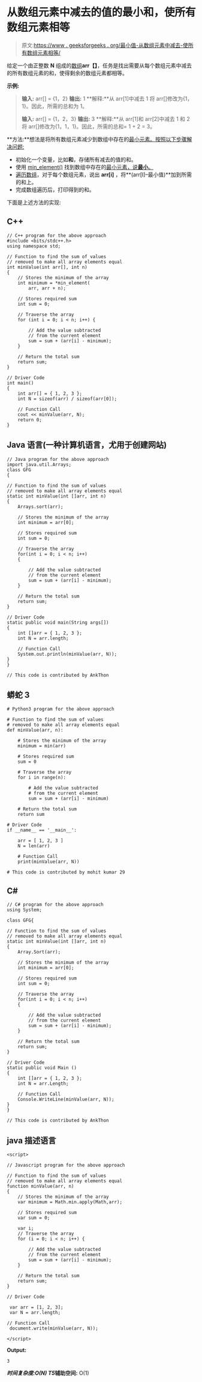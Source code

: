 # 从数组元素中减去的值的最小和，使所有数组元素相等

> 原文:[https://www . geeksforgeeks . org/最小值-从数组元素中减去-使所有数组元素相等/](https://www.geeksforgeeks.org/minimum-sum-of-values-subtracted-from-array-elements-to-make-all-array-elements-equal/)

给定一个由正整数 **N** 组成的[数组](https://www.geeksforgeeks.org/introduction-to-arrays/)**arr【】**，任务是找出需要从每个数组元素中减去的所有数组元素的和，使得剩余的数组元素都相等。

**示例:**

> **输入:** arr[] = {1，2}
> **输出:** 1
> **解释:**从 arr[1]中减去 1 将 arr[]修改为{1，1}。因此，所需的总和为 1。
> 
> **输入:** arr[] = {1，2，3}
> **输出:** 3
> **解释:**从 arr[1]和 arr[2]中减去 1 和 2 将 arr[]修改为{1，1，1}。因此，所需的总和= 1 + 2 = 3。

**方法:**想法是将所有数组元素减少到数组中存在的[最小元素。按照以下步骤解决问题:](https://www.geeksforgeeks.org/program-find-minimum-maximum-element-array/)

*   初始化一个变量，比如**和**，存储所有减去的值的和。
*   使用 [min_element()](https://www.geeksforgeeks.org/stdmin_element-in-cpp/) 找到数组中存在的[最小元素，说**最小**。](https://www.geeksforgeeks.org/program-find-minimum-maximum-element-array/)
*   [遍历数组](https://www.geeksforgeeks.org/c-program-to-traverse-an-array/)，对于每个数组元素，说出 **arr[i]** ，将**(arr[I]–最小值)**加到所需的和上。
*   完成数组遍历后，打印得到的和。

下面是上述方法的实现:

## C++

```
// C++ program for the above approach
#include <bits/stdc++.h>
using namespace std;

// Function to find the sum of values
// removed to make all array elements equal
int minValue(int arr[], int n)
{
    // Stores the minimum of the array
    int minimum = *min_element(
        arr, arr + n);

    // Stores required sum
    int sum = 0;

    // Traverse the array
    for (int i = 0; i < n; i++) {

        // Add the value subtracted
        // from the current element
        sum = sum + (arr[i] - minimum);
    }

    // Return the total sum
    return sum;
}

// Driver Code
int main()
{
    int arr[] = { 1, 2, 3 };
    int N = sizeof(arr) / sizeof(arr[0]);

    // Function Call
    cout << minValue(arr, N);
    return 0;
}
```

## Java 语言(一种计算机语言，尤用于创建网站)

```
// Java program for the above approach
import java.util.Arrays;
class GFG
{

// Function to find the sum of values
// removed to make all array elements equal
static int minValue(int []arr, int n)
{
    Arrays.sort(arr);

    // Stores the minimum of the array
    int minimum = arr[0];

    // Stores required sum
    int sum = 0;

    // Traverse the array
    for(int i = 0; i < n; i++)
    {

        // Add the value subtracted
        // from the current element
        sum = sum + (arr[i] - minimum);
    }

    // Return the total sum
    return sum;
}

// Driver Code
static public void main(String args[])
{
    int []arr = { 1, 2, 3 };
    int N = arr.length;

    // Function Call
    System.out.println(minValue(arr, N));
}
}

// This code is contributed by AnkThon
```

## 蟒蛇 3

```
# Python3 program for the above approach

# Function to find the sum of values
# removed to make all array elements equal
def minValue(arr, n):

    # Stores the minimum of the array
    minimum = min(arr)

    # Stores required sum
    sum = 0

    # Traverse the array
    for i in range(n):

        # Add the value subtracted
        # from the current element
        sum = sum + (arr[i] - minimum)

    # Return the total sum
    return sum

# Driver Code
if __name__ == '__main__':

    arr = [ 1, 2, 3 ]
    N = len(arr)

    # Function Call
    print(minValue(arr, N))

# This code is contributed by mohit kumar 29
```

## C#

```
// C# program for the above approach
using System;

class GFG{

// Function to find the sum of values
// removed to make all array elements equal
static int minValue(int []arr, int n)
{
    Array.Sort(arr);

    // Stores the minimum of the array
    int minimum = arr[0];

    // Stores required sum
    int sum = 0;

    // Traverse the array
    for(int i = 0; i < n; i++)
    {

        // Add the value subtracted
        // from the current element
        sum = sum + (arr[i] - minimum);
    }

    // Return the total sum
    return sum;
}

// Driver Code
static public void Main ()
{
    int []arr = { 1, 2, 3 };
    int N = arr.Length;

    // Function Call
    Console.WriteLine(minValue(arr, N));
}
}

// This code is contributed by AnkThon
```

## java 描述语言

```
<script>

// Javascript program for the above approach

// Function to find the sum of values
// removed to make all array elements equal
function minValue(arr, n)
{
    // Stores the minimum of the array
    var minimum = Math.min.apply(Math,arr);

    // Stores required sum
    var sum = 0;

    var i;
    // Traverse the array
    for (i = 0; i < n; i++) {

        // Add the value subtracted
        // from the current element
        sum = sum + (arr[i] - minimum);
    }

    // Return the total sum
    return sum;
}

// Driver Code

 var arr = [1, 2, 3];
 var N = arr.length;

// Function Call
 document.write(minValue(arr, N));

</script>
```

**Output:** 

```
3
```

***时间复杂度:**O(N)*
T5**辅助空间:** O(1)